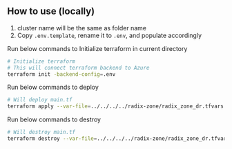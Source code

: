 ## How to use (locally)

1. cluster name will be the same as folder name
2. Copy `.env.template`, rename it to `.env`, and populate accordingly

Run below commands to Initialize terraform in current directory
```sh
# Initialize terraform
# This will connect terraform backend to Azure
terraform init -backend-config=.env
```

Run below commands to deploy
```sh
# Will deploy main.tf
terraform apply --var-file=../../../../radix-zone/radix_zone_dr.tfvars
```
Run below commands to destroy
```sh
# Will destroy main.tf
terraform destroy --var-file=../../../../radix-zone/radix_zone_dr.tfvars
```
